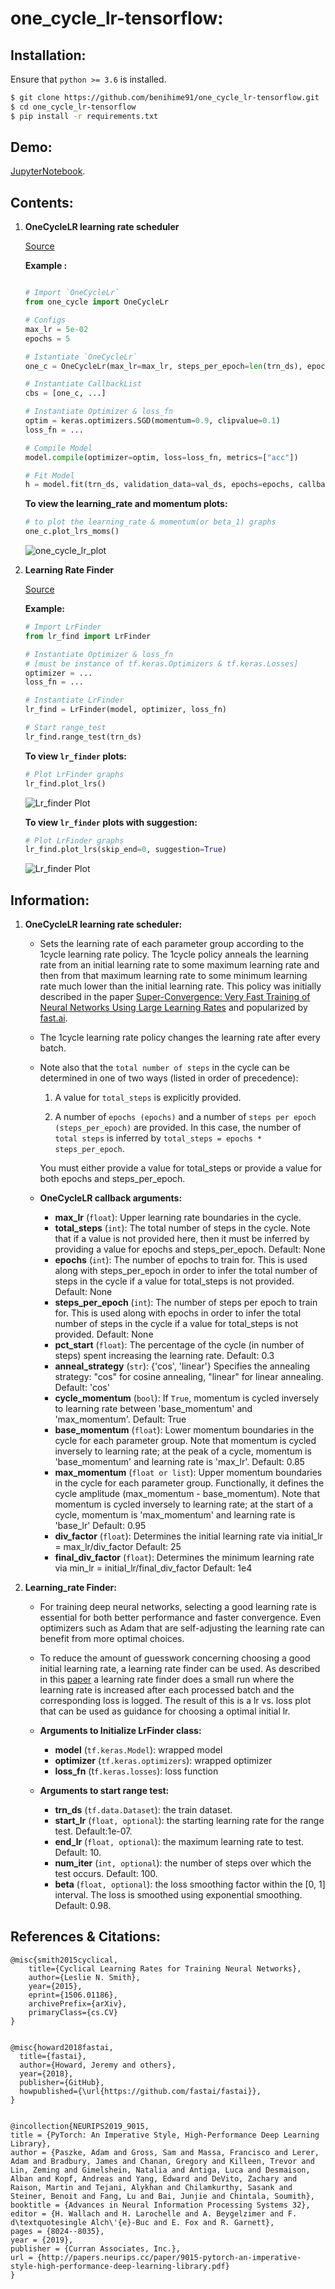 # one_cycle_lr-tensorflow: 

## Installation:

   Ensure that `python >= 3.6` is installed.
   ```bash
   $ git clone https://github.com/benihime91/one_cycle_lr-tensorflow.git
   $ cd one_cycle_lr-tensorflow
   $ pip install -r requirements.txt
   ```
## Demo:
[JupyterNotebook](https://github.com/benihime91/tensorflow-on-steroids/blob/master/nbs/one_cycle_%26_lr_finder_tf.ipynb).

## Contents:  

1. **OneCycleLR learning rate scheduler** 
   
   [Source](https://github.com/benihime91/tensorflow-on-steroids/blob/master/one_cycle.py)
   
   **Example :** 
   ```python

   # Import `OneCycleLr`
   from one_cycle import OneCycleLr

   # Configs
   max_lr = 5e-02
   epochs = 5

   # Istantiate `OneCycleLr`
   one_c = OneCycleLr(max_lr=max_lr, steps_per_epoch=len(trn_ds), epochs=epochs)

   # Instantiate CallbackList
   cbs = [one_c, ...]

   # Instantiate Optimizer & loss_fn
   optim = keras.optimizers.SGD(momentum=0.9, clipvalue=0.1)
   loss_fn = ...

   # Compile Model
   model.compile(optimizer=optim, loss=loss_fn, metrics=["acc"])

   # Fit Model
   h = model.fit(trn_ds, validation_data=val_ds, epochs=epochs, callbacks=cbs)
   ```
   
   **To view the learning_rate and momentum plots:**
   
   ```python
   # to plot the learning_rate & momentum(or beta_1) graphs
   one_c.plot_lrs_moms()
   ```
   
   ![one_cycle_lr_plot](vis/one_cycle_plots.png)  


2. **Learning Rate Finder** 
   
   [Source](https://github.com/benihime91/tensorflow-on-steroids/blob/master/lr_find.py)

   **Example:**
   ```python
   # Import LrFinder
   from lr_find import LrFinder

   # Instantiate Optimizer & loss_fn 
   # [must be instance of tf.keras.Optimizers & tf.keras.Losses]
   optimizer = ...
   loss_fn = ...

   # Instantiate LrFinder
   lr_find = LrFinder(model, optimizer, loss_fn)

   # Start range_test
   lr_find.range_test(trn_ds)
   ```
   **To view `lr_finder` plots:**
   ```python
   # Plot LrFinder graphs
   lr_find.plot_lrs()
   ```
   ![Lr_finder Plot](vis/lr_finder_plot_1.png)
   
   **To view `lr_finder` plots with suggestion:**
   ```python
   # Plot LrFinder graphs
   lr_find.plot_lrs(skip_end=0, suggestion=True)
   ```
   ![Lr_finder Plot](vis/lr_finder_plot_2.png)


## Information:

1. **OneCycleLR learning rate scheduler:**
   - Sets the learning rate of each parameter group according to the 1cycle learning rate policy. The 1cycle policy anneals the learning rate from an initial learning rate to some maximum learning rate and then from that maximum learning rate to some minimum learning rate much lower than the initial learning rate. This policy was initially described in the paper [Super-Convergence: Very Fast Training of Neural Networks Using Large Learning Rates](https://arxiv.org/abs/1708.07120) and popularized by [fast.ai](https://www.fast.ai/).

   - The 1cycle learning rate policy changes the learning rate after every batch.
   
   - Note also that the `total number of steps` in the cycle can be determined in one of two ways (listed in order of precedence):

      1. A value for `total_steps` is explicitly provided.

      2. A number of `epochs (epochs)` and a number of `steps per epoch (steps_per_epoch)` are provided. In this case, the number of `total steps` is inferred by `total_steps = epochs * steps_per_epoch`.

      You must either provide a value for total_steps or provide a value for both epochs and steps_per_epoch.
   
   - **OneCycleLR callback arguments:**
   
       - **max_lr** (`float`): Upper learning rate boundaries in the cycle.
       - **total_steps** (`int`): The total number of steps in the cycle. Note that
               if a value is not provided here, then it must be inferred by providing
               a value for epochs and steps_per_epoch.
               Default: None
       - **epochs** (`int`): The number of epochs to train for. This is used along
               with steps_per_epoch in order to infer the total number of steps in the cycle
               if a value for total_steps is not provided.
               Default: None
       - **steps_per_epoch** (`int`): The number of steps per epoch to train for. This is
               used along with epochs in order to infer the total number of steps in the
               cycle if a value for total_steps is not provided.
               Default: None
       - **pct_start** (`float`): The percentage of the cycle (in number of steps) spent
               increasing the learning rate.
               Default: 0.3
       - **anneal_strategy** (`str`): {'cos', 'linear'}
               Specifies the annealing strategy: "cos" for cosine annealing, "linear" for
               linear annealing.
               Default: 'cos'
       - **cycle_momentum** (`bool`): If ``True``, momentum is cycled inversely
               to learning rate between 'base_momentum' and 'max_momentum'.
               Default: True
       - **base_momentum** (`float`): Lower momentum boundaries in the cycle
               for each parameter group. Note that momentum is cycled inversely
               to learning rate; at the peak of a cycle, momentum is
               'base_momentum' and learning rate is 'max_lr'.
               Default: 0.85
       - **max_momentum** (`float or list`): Upper momentum boundaries in the cycle
               for each parameter group. Functionally,
               it defines the cycle amplitude (max_momentum - base_momentum).
               Note that momentum is cycled inversely
               to learning rate; at the start of a cycle, momentum is 'max_momentum'
               and learning rate is 'base_lr'
               Default: 0.95
       - **div_factor** (`float`): Determines the initial learning rate via
               initial_lr = max_lr/div_factor
               Default: 25
       - **final_div_factor** (`float`): Determines the minimum learning rate via
               min_lr = initial_lr/final_div_factor
               Default: 1e4

2. **Learning_rate Finder:**

   - For training deep neural networks, selecting a good learning rate is essential for both better performance and faster convergence. Even optimizers such as Adam that are self-adjusting the learning rate can benefit from more optimal choices.

   - To reduce the amount of guesswork concerning choosing a good initial learning rate, a learning rate finder can be used. As described in this [paper](https://arxiv.org/abs/1506.01186) a learning rate finder does a small run where the learning rate is increased after each processed batch and the corresponding loss is logged. The result of this is a lr vs. loss plot that can be used as guidance for choosing a optimal initial lr.
   
   - **Arguments to Initialize LrFinder class:**
      - **model** (`tf.keras.Model`): wrapped model
      - **optimizer** (`tf.keras.optimizers`): wrapped optimizer
      - **loss_fn** (t`f.keras.losses`): loss function
   
   - **Arguments to start range test:**
      - **trn_ds** (`tf.data.Dataset`): the train dataset.
      - **start_lr** (`float, optional`): the starting learning rate for the range test.
                Default:1e-07.
      - **end_lr** (`float, optional`): the maximum learning rate to test. Default: 10.
      - **num_iter** (`int, optional`): the number of steps over which the test
                occurs. Default: 100.
      - **beta** (`float, optional`): the loss smoothing factor within the [0, 1]
                interval. The loss is smoothed using exponential smoothing.
                Default: 0.98.


## References & Citations:
```
@misc{smith2015cyclical,
    title={Cyclical Learning Rates for Training Neural Networks},
    author={Leslie N. Smith},
    year={2015},
    eprint={1506.01186},
    archivePrefix={arXiv},
    primaryClass={cs.CV}
}


@misc{howard2018fastai,
  title={fastai},
  author={Howard, Jeremy and others},
  year={2018},
  publisher={GitHub},
  howpublished={\url{https://github.com/fastai/fastai}},
}


@incollection{NEURIPS2019_9015,
title = {PyTorch: An Imperative Style, High-Performance Deep Learning Library},
author = {Paszke, Adam and Gross, Sam and Massa, Francisco and Lerer, Adam and Bradbury, James and Chanan, Gregory and Killeen, Trevor and Lin, Zeming and Gimelshein, Natalia and Antiga, Luca and Desmaison, Alban and Kopf, Andreas and Yang, Edward and DeVito, Zachary and Raison, Martin and Tejani, Alykhan and Chilamkurthy, Sasank and Steiner, Benoit and Fang, Lu and Bai, Junjie and Chintala, Soumith},
booktitle = {Advances in Neural Information Processing Systems 32},
editor = {H. Wallach and H. Larochelle and A. Beygelzimer and F. d\textquotesingle Alch\'{e}-Buc and E. Fox and R. Garnett},
pages = {8024--8035},
year = {2019},
publisher = {Curran Associates, Inc.},
url = {http://papers.neurips.cc/paper/9015-pytorch-an-imperative-style-high-performance-deep-learning-library.pdf}
}
```
